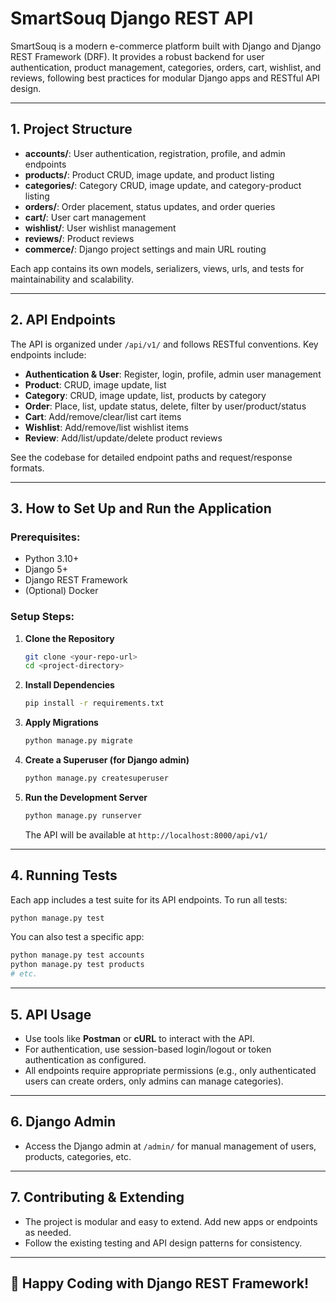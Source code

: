 # SmartSouq Django REST API

SmartSouq is a modern e-commerce platform built with Django and Django REST Framework (DRF). It provides a robust backend for user authentication, product management, categories, orders, cart, wishlist, and reviews, following best practices for modular Django apps and RESTful API design.

---

## 1. Project Structure

- **accounts/**: User authentication, registration, profile, and admin endpoints
- **products/**: Product CRUD, image update, and product listing
- **categories/**: Category CRUD, image update, and category-product listing
- **orders/**: Order placement, status updates, and order queries
- **cart/**: User cart management
- **wishlist/**: User wishlist management
- **reviews/**: Product reviews
- **commerce/**: Django project settings and main URL routing

Each app contains its own models, serializers, views, urls, and tests for maintainability and scalability.

---

## 2. API Endpoints

The API is organized under `/api/v1/` and follows RESTful conventions. Key endpoints include:

- **Authentication & User**: Register, login, profile, admin user management
- **Product**: CRUD, image update, list
- **Category**: CRUD, image update, list, products by category
- **Order**: Place, list, update status, delete, filter by user/product/status
- **Cart**: Add/remove/clear/list cart items
- **Wishlist**: Add/remove/list wishlist items
- **Review**: Add/list/update/delete product reviews

See the codebase for detailed endpoint paths and request/response formats.

---

## 3. How to Set Up and Run the Application

### **Prerequisites:**
- Python 3.10+
- Django 5+
- Django REST Framework
- (Optional) Docker

### **Setup Steps:**

1. **Clone the Repository**
   ```bash
   git clone <your-repo-url>
   cd <project-directory>
   ```

2. **Install Dependencies**
   ```bash
   pip install -r requirements.txt
   ```

3. **Apply Migrations**
   ```bash
   python manage.py migrate
   ```

4. **Create a Superuser (for Django admin)**
   ```bash
   python manage.py createsuperuser
   ```

5. **Run the Development Server**
   ```bash
   python manage.py runserver
   ```
   The API will be available at `http://localhost:8000/api/v1/`

---

## 4. Running Tests

Each app includes a test suite for its API endpoints. To run all tests:

```bash
python manage.py test
```

You can also test a specific app:
```bash
python manage.py test accounts
python manage.py test products
# etc.
```

---

## 5. API Usage

- Use tools like **Postman** or **cURL** to interact with the API.
- For authentication, use session-based login/logout or token authentication as configured.
- All endpoints require appropriate permissions (e.g., only authenticated users can create orders, only admins can manage categories).

---

## 6. Django Admin

- Access the Django admin at `/admin/` for manual management of users, products, categories, etc.

---

## 7. Contributing & Extending

- The project is modular and easy to extend. Add new apps or endpoints as needed.
- Follow the existing testing and API design patterns for consistency.

---

## 🎉 Happy Coding with Django REST Framework!
